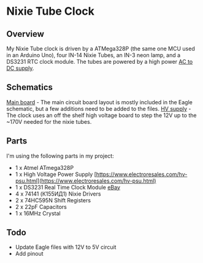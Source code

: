 # Nixie Tube Clock #


## Overview ##

My Nixie Tube clock is driven by a ATMega328P (the same one MCU used in an Arduino Uno), four IN-14 Nixie Tubes, an IN-3 neon lamp, and a DS3231 RTC clock module. The tubes are powered by a high power [AC to DC supply](https://www.electroresales.com/hv-psu.html).

## Schematics

[Main board](https://github.com/mrnebbi/nixie-tube-clock/raw/master/Eagle/Nixie%20schematic.pdf) - The main circuit board layout is mostly included in the Eagle schematic, but a few additions need to be added to the files.
[HV supply](https://github.com/mrnebbi/nixie-tube-clock/raw/master/docs/hv-supply.pdf) - The clock uses an off the shelf high voltage board to step the 12V up to the ~170V needed for the nixie tubes.

## Parts ##

I'm using the following parts in my project:

* 1 x Atmel ATmega328P
* 1 x High Voltage Power Supply [https://www.electroresales.com/hv-psu.html](https://www.electroresales.com/hv-psu.html)
* 1 x DS3231 Real Time Clock Module [eBay](https://www.ebay.co.uk/sch/i.html?_from=R40&_trksid=m570.l1313&_nkw=ds3231&_sacat=0)
* 4 x 74141 (К155ИД1) Nixie Drivers
* 2 x 74HC595N Shift Registers
* 2 x 22pF Capacitors
* 1 x 16MHz Crystal

## Todo

- Update Eagle files with 12V to 5V circuit
- Add pinout
